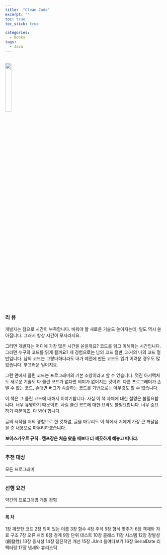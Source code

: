 ```yaml
---
title:  "Clean Code"
excerpt: ""
toc: true
toc_stick: true

categories:
  - Books
tags:
  - Java
---
```


<a href="https://www.aladin.co.kr/shop/wproduct.aspx?ItemId=34083680"><img src="https://image.aladin.co.kr/product/3408/36/cover500/8966260950_1.jpg" width="20%"></a>
---
### 리 뷰  

개발자는 참으로 시간이 부족합니다. 배워야 할 새로운 기술도 쏟아지는데, 일도 역시 쏟아집니다. 그래서 항상 시간이 모자라지요.

그러면 개발자는 어디에 가장 많은 시간을 쏟을까요? 코드를 읽고 이해하는 시간입니다. 그러면 누구의 코드를 읽게 될까요? 제 경험으로는 남의 코드 절반, 과거의 나의 코드 절반입니다. 남의 코드는 그렇다하더라도 내가 예전에 만든 코드도 읽기 어려운 경우도 많았습니다. 부끄러운 일이지요.

그런 면에서 클린 코드는 프로그래머의 기본 소양이라고 할 수 있습니다. 멋진 아키텍처도 새로운 기술도 다 클린 코드가 없다면 의미가 없어지는 것이죠. 다른 프로그래머가 손댈 수 없는 코드, 손대면 버그가 속출하는 코드를 기반으로는 아무것도 할 수 없습니다.

이 책은 그 클린 코드에 대해서 이야기합니다. 사실 이 책 자체에 대한 설명은 불필요합니다. 너무 유명하기 때문이죠. 사실 클린 코드에 대한 요약도 불필요합니다. 너무 중요하기 때문이죠. 다 봐야 합니다.

글의 시작을 저의 경험으로 한 것처럼, 글을 마무리도 이 책에서 저에게 가장 큰 깨달음을 준 내용으로 마무리하겠습니다.

**보이스카우트 규칙 : 캠프장은 처음 왔을 때보다 더 깨끗하게 해놓고 떠나라.**

---
### 추천 대상  
모든 프로그래머  

---
### 선행 요건
약간의 프로그래밍 개발 경험  

---
#### 목 차

1장 깨끗한 코드
2장 의미 있는 이름
3장 함수
4장 주석
5장 형식 맞추기
6장 객체와 자료 구조
7장 오류 처리
8장 경계
9장 단위 테스트
10장 클래스
11장 시스템
12장 창발성(創發性)
13장 동시성
14장 점진적인 개선
15장 JUnit 들여다보기
16장 SerialDate 리팩터링
17장 냄새와 휴리스틱